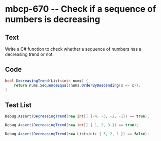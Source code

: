 # mbcp-670 -- Check if a sequence of numbers is decreasing

## Text

Write a C# function to check whether a sequence of numbers has a decreasing trend or not.

## Code

```csharp
bool DecreasingTrend(List<int> nums) {
    return nums.SequenceEqual(nums.OrderByDescending(x => x));
}
```

## Test List

```csharp
Debug.Assert(DecreasingTrend(new int[] {-4, -3, -2, -1}) == true);
```

```csharp
Debug.Assert(DecreasingTrend(new int[] { 1, 2, 3 }) == true);
```

```csharp
Debug.Assert(DecreasingTrend(new List<int> { 3, 2, 1 }) == false);
```
